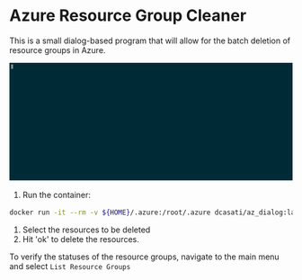 # Azure Resource Group Cleaner

This is a small dialog-based program that will allow for the batch deletion of resource groups in Azure.

![asciicast](demo.gif)

1. Run the container:

```bash
docker run -it --rm -v ${HOME}/.azure:/root/.azure dcasati/az_dialog:latest
```

1. Select the resources to be deleted
1. Hit 'ok' to delete the resources.

To verify the statuses of the resource groups, navigate to the main menu and select `List Resource Groups`
